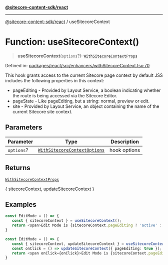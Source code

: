 [**@sitecore-content-sdk/react**](../README.md)

***

[@sitecore-content-sdk/react](../README.md) / useSitecoreContext

# Function: useSitecoreContext()

> **useSitecoreContext**(`options`?): [`WithSitecoreContextProps`](../interfaces/WithSitecoreContextProps.md)

Defined in: [packages/react/src/enhancers/withSitecoreContext.tsx:70](https://github.com/Sitecore/content-sdk/blob/5668fc9a4560f7c5a529d356ffb07c3d7cb82d73/packages/react/src/enhancers/withSitecoreContext.tsx#L70)

This hook grants acсess to the current Sitecore page context
by default JSS includes the following properties in this context:
- pageEditing - Provided by Layout Service, a boolean indicating whether the route is being accessed via the Sitecore Editor.
- pageState - Like pageEditing, but a string: normal, preview or edit.
- site - Provided by Layout Service, an object containing the name of the current Sitecore site context.

## Parameters

| Parameter | Type | Description |
| ------ | ------ | ------ |
| `options`? | [`WithSitecoreContextOptions`](../interfaces/WithSitecoreContextOptions.md) | hook options |

## Returns

[`WithSitecoreContextProps`](../interfaces/WithSitecoreContextProps.md)

{ sitecoreContext, updateSitecoreContext }

## Examples

```ts
const EditMode = () => {
   const { sitecoreContext } = useSitecoreContext();
   return <span>Edit Mode is {sitecoreContext.pageEditing ? 'active' : 'inactive'}</span>
}
```

```ts
const EditMode = () => {
   const { sitecoreContext, updateSitecoreContext } = useSitecoreContext({ updatable: true });
   const onClick = () => updateSitecoreContext({ pageEditing: true });
   return <span onClick={onClick}>Edit Mode is {sitecoreContext.pageEditing ? 'active' : 'inactive'}</span>
}
```

